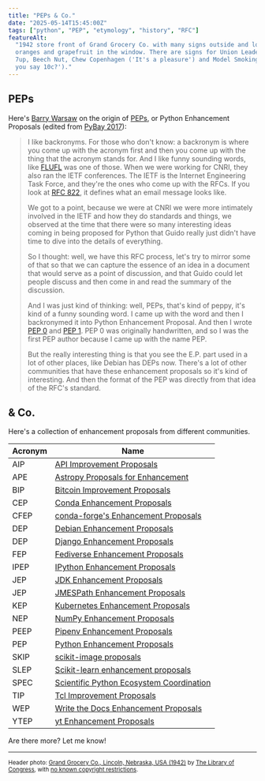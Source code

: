 ```yaml
---
title: "PEPs & Co."
date: "2025-05-14T15:45:00Z"
tags: ["python", "PEP", "etymology", "history", "RFC"]
featureAlt:
  "1942 store front of Grand Grocery Co. with many signs outside and lots of potatoes,
  oranges and grapefruit in the window. There are signs for Union Leader, Pepsi Cola,
  7up, Beech Nut, Chew Copenhagen ('It's a pleasure') and Model Smoking Tobacco ('Did
  you say 10c?')."
---
```


## PEPs

Here's [Barry Warsaw](https://barry.warsaw.us/) on the origin of
[PEPs](https://peps.python.org/), or Python Enhancement Proposals (edited from
[PyBay 2017](https://www.youtube.com/embed/7NrPCsH0mBU?start=1662&end=1803)):

> I like backronyms. For those who don't know: a backronym is where you come up with the
> acronym first and then you come up with the thing that the acronym stands for. And I
> like funny sounding words, like [FLUFL](https://peps.python.org/pep-0401/) was one of
> those. When we were working for CNRI, they also ran the IETF conferences. The IETF is
> the Internet Engineering Task Force, and they're the ones who come up with the RFCs.
> If you look at [RFC 822](https://datatracker.ietf.org/doc/html/rfc822), it defines
> what an email message looks like.
>
> We got to a point, because we were at CNRI we were more intimately involved in the
> IETF and how they do standards and things, we observed at the time that there were so
> many interesting ideas coming in being proposed for Python that Guido really just
> didn't have time to dive into the details of everything.
>
> So I thought: well, we have this RFC process, let's try to mirror some of that so that
> we can capture the essence of an idea in a document that would serve as a point of
> discussion, and that Guido could let people discuss and then come in and read the
> summary of the discussion.
>
> And I was just kind of thinking: well, PEPs, that's kind of peppy, it's kind of a
> funny sounding word. I came up with the word and then I backronymed it into Python
> Enhancement Proposal. And then I wrote [PEP 0](https://peps.python.org/pep-0000/) and
> [PEP 1](https://peps.python.org/pep-0001/). PEP 0 was originally handwritten, and so I
> was the first PEP author because I came up with the name PEP.
>
> But the really interesting thing is that you see the E.P. part used in a lot of other
> places, like Debian has DEPs now. There's a lot of other communities that have these
> enhancement proposals so it's kind of interesting. And then the format of the PEP was
> directly from that idea of the RFC's standard.

## & Co.

Here's a collection of enhancement proposals from different communities.

| Acronym | Name                                                                                                          |
| ------- | ------------------------------------------------------------------------------------------------------------- |
| AIP     | [API Improvement Proposals](https://google.aip.dev/)                                                          |
| APE     | [Astropy Proposals for Enhancement](https://github.com/astropy/astropy-APEs)                                  |
| BIP     | [Bitcoin Improvement Proposals](https://github.com/bitcoin/bips)                                              |
| CEP     | [Conda Enhancement Proposals](https://github.com/conda-incubator/ceps)                                        |
| CFEP    | [conda-forge's Enhancement Proposals](https://github.com/conda-forge/cfep)                                    |
| DEP     | [Debian Enhancement Proposals](https://dep-team.pages.debian.net/)                                            |
| DEP     | [Django Enhancement Proposals](https://github.com/django/deps)                                                |
| FEP     | [Fediverse Enhancement Proposals](https://codeberg.org/fediverse/fep)                                         |
| IPEP    | [IPython Enhancement Proposals](https://github.com/ipython/ipython/wiki/IPEPs:-IPython-Enhancement-Proposals) |
| JEP     | [JDK Enhancement Proposals](https://openjdk.org/jeps/0)                                                       |
| JEP     | [JMESPath Enhancement Proposals](https://github.com/jmespath/jmespath.jep)                                    |
| KEP     | [Kubernetes Enhancement Proposals](https://www.kubernetes.dev/resources/keps/)                                |
| NEP     | [NumPy Enhancement Proposals](https://numpy.org/neps/)                                                        |
| PEEP    | [Pipenv Enhancement Proposals](https://github.com/pypa/pipenv/blob/main/peeps/PEEP-000.md)                    |
| PEP     | [Python Enhancement Proposals](https://peps.python.org/)                                                      |
| SKIP    | [scikit-image proposals](https://scikit-image.org/docs/stable/skips/)                                         |
| SLEP    | [Scikit-learn enhancement proposals](https://scikit-learn-enhancement-proposals.readthedocs.io)               |
| SPEC    | [Scientific Python Ecosystem Coordination](https://scientific-python.org/specs/)                              |
| TIP     | [Tcl Improvement Proposals](https://core.tcl-lang.org/tips/doc/trunk/index.md)                                |
| WEP     | [Write the Docs Enhancement Proposals](https://github.com/writethedocs/weps)                                  |
| YTEP    | [yt Enhancement Proposals](https://ytep.readthedocs.io/)                                                      |

Are there more? Let me know!

---

<small>Header photo:
<a target="_blank" rel="noopener noreferrer" href="https://www.flickr.com/photos/library_of_congress/2179931106/">Grand
Grocery Co., Lincoln, Nebraska, USA (1942)</a> by
<a target="_blank" rel="noopener noreferrer" href="https://www.flickr.com/photos/library_of_congress/">The
Library of Congress</a>, with
<a target="_blank" rel="noopener noreferrer" href="https://www.flickr.com/commons/usage/">no
known copyright restrictions</a>.</small>
